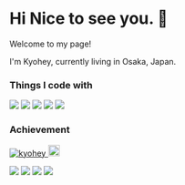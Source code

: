 # Hi Nice to see you. 👋
<p>Welcome to my page!</p>
<p>I'm Kyohey, currently living in Osaka, Japan.</p>

### Things I code with
<p align="left"> 
  <img src="https://img.shields.io/badge/-Ruby-CC342D?logo=ruby">
  <img src="https://img.shields.io/badge/-Ruby%20on%20Rails-CC0000?logo=Ruby%20on%20Rails">
  <img src="https://img.shields.io/badge/-Java-007396?logo=java">
  <img src="https://img.shields.io/badge/-HTML5-E34F26?logo=HTML5">
  <img src="https://img.shields.io/badge/-CSS3-1572B6?logo=CSS3">
</p>

### Achievement
<p align="left"> 
  <a href="https://github.com/Rsnca/Rsnca/">
    <img src="https://komarev.com/ghpvc/?username=Rsnca" alt="kyohey" />
  </a>
  <a href="https://github.com/Rsnca">
    <img height="20" src="https://img.shields.io/github/followers/Rsnca?label=follow&logo=github&style=flat" />
  </a>
</p>

![](https://github-profile-trophy.vercel.app/?username=Rsnca)
![](https://github-readme-stats.vercel.app/api?username=Rsnca&count_private=true&show_icons=true&theme=vue)
![](https://github-readme-stats.vercel.app/api/top-langs/?username=Rsnca&layout=compact&count_private=true&theme=vue)
![](https://github-profile-summary-cards.vercel.app/api/cards/profile-details?username=Rsnca&theme=vue)

